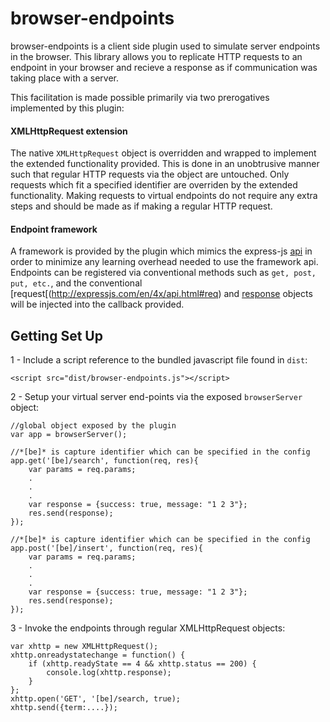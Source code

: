 # browser-endpoints

browser-endpoints is a client side plugin used to simulate server endpoints in the browser. This library allows you to replicate HTTP requests to an endpoint in your browser and recieve a response as if communication was taking place with a server. 

This facilitation is made possible primarily via two prerogatives implemented by this plugin:

#### XMLHttpRequest extension
The native `XMLHttpRequest` object is overridden and wrapped to implement the extended functionality provided. This is done in an unobtrusive manner such that regular HTTP requests via the object are untouched. Only requests which fit a specified identifier are overriden by the extended functionality. Making requests to virtual endpoints do not require any extra steps and should be made as if making a regular HTTP request. 

#### Endpoint framework
A framework is provided by the plugin which mimics the express-js [api](http://expressjs.com/en/4x/api.html) in order to minimize any learning overhead needed to use the framework api. Endpoints can be registered via conventional methods such as `get, post, put, etc.`, and the conventional [request[(http://expressjs.com/en/4x/api.html#req) and [response](http://expressjs.com/en/4x/api.html#res) objects will be injected into the callback provided.

Getting Set Up
--------------


1 - Include a script reference to the bundled javascript file found in `dist`:
```    
<script src="dist/browser-endpoints.js"></script>
```


2 - Setup your virtual server end-points via the exposed `browserServer` object:
```     
//global object exposed by the plugin
var app = browserServer();

//*[be]* is capture identifier which can be specified in the config
app.get('[be]/search', function(req, res){
    var params = req.params;
    .
    .
    .
    var response = {success: true, message: "1 2 3"};
    res.send(response);
});

//*[be]* is capture identifier which can be specified in the config
app.post('[be]/insert', function(req, res){
    var params = req.params;
    .
    .
    .
    var response = {success: true, message: "1 2 3"};
    res.send(response);
});
```

3 - Invoke the endpoints through regular XMLHttpRequest objects:
```
var xhttp = new XMLHttpRequest();
xhttp.onreadystatechange = function() {
    if (xhttp.readyState == 4 && xhttp.status == 200) {
        console.log(xhttp.response);
    }
};
xhttp.open('GET', '[be]/search, true);
xhttp.send({term:....});

```
